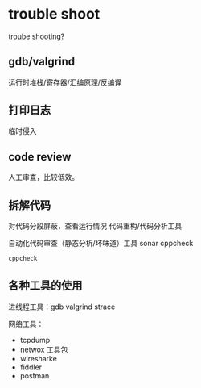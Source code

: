 # trouble shoot
troube shooting?

## gdb/valgrind
运行时堆栈/寄存器/汇编原理/反编译

## 打印日志
临时侵入

## code review
人工审查，比较低效。

## 拆解代码
对代码分段屏蔽，查看运行情况
代码重构/代码分析工具

自动化代码审查（静态分析/坏味道）工具 sonar cppcheck
```sh
cppcheck
```


## 各种工具的使用
进线程工具：gdb valgrind strace

网络工具：
+ tcpdump 
+ netwox 工具包
+ wiresharke
+ fiddler
+ postman 
 

